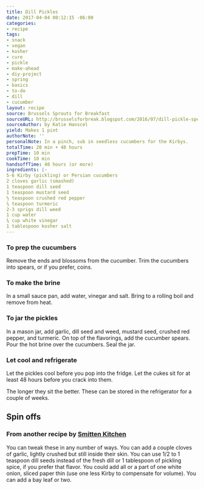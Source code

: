 ```yaml
---
title: Dill Pickles
date: 2017-04-04 00:12:15 -06:00
categories:
- recipe
tags:
- snack
- vegan
- kosher
- cure
- pickle
- make-ahead
- diy-project
- spring
- basics
- to-do
- dill
- cucumber
layout: recipe
source: Brussels Sprouts for Breakfast
sourceURL: http://brusselsforbreak.blogspot.com/2016/07/dill-pickle-spears.html
sourceAuthor: by Katie Hanscel
yield: Makes 1 pint
authorNote: ''
personalNote: In a pinch, sub in seedless cucumbers for the Kirbys.
totalTime: 20 min + 48 hours
prepTime: 10 min
cookTime: 10 min
handsoffTime: 48 hours (or more)
ingredients: |-
5-6 Kirby (pickling) or Persian cucumbers
2 cloves garlic (smashed)
1 teaspoon dill seed
1 teaspoon mustard seed
½ teaspoon crushed red pepper
¼ teaspoon turmeric
2-3 sprigs dill weed
1 cup water
¾ cup white vinegar
1 tablespoon kosher salt
---
```


### To prep the cucumbers
Remove the ends and blossoms from the cucumber. Trim the cucumbers into spears, or if you prefer, coins.

### To make the brine
In a small sauce pan, add water, vinegar and salt. Bring to a rolling boil and remove from heat.

### To jar the pickles
In a mason jar, add garlic, dill seed and weed, mustard seed, crushed red pepper, and turmeric. On top of the flavorings, add the cucumber spears. Pour the hot brine over the cucumbers. Seal the jar.

### Let cool and refrigerate
Let the pickles cool before you pop into the fridge. Let the cukes sit for at least 48 hours before you crack into them.

The longer they sit the better. These can be stored in the refrigerator for a couple of weeks.

## Spin offs

### From another recipe by [Smitten Kitchen](http://smittenkitchen.com/blog/2014/07/easiest-fridge-dill-pickles/)

You can tweak these in any number of ways. You can add a couple cloves of garlic, lightly crushed but still inside their skin. You can use 1/2 to 1 teaspoon dill seeds instead of the fresh dill or 1 tablespoon of pickling spice, if you prefer that flavor. You could add all or a part of one white onion, sliced paper thin (use one less Kirby to compensate for volume). You can add a bay leaf or two.
